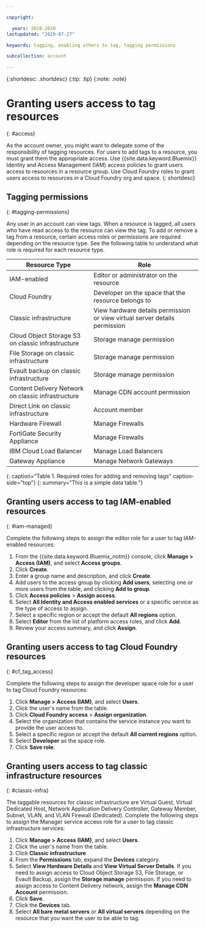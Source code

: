 ```yaml
---

copyright:

  years: 2018-2020
lastupdated: "2020-07-27"

keywords: tagging, enabling others to tag, tagging permissions

subcollection: account

---
```


{:shortdesc: .shortdesc}
{:tip: .tip}
{:note: .note}


# Granting users access to tag resources
{: #access}

As the account owner, you might want to delegate some of the responsibility of tagging resources. For users to add tags to a resource, you must grant them the appropriate access. Use {{site.data.keyword.Bluemix}} Identity and Access Management (IAM) access policies to grant users access to resources in a resource group. Use Cloud Foundry roles to grant users access to resources in a Cloud Foundry org and space.
{: shortdesc}

## Tagging permissions
{: #tagging-permissions}

Any user in an account can view tags. When a resource is tagged, all users who have read access to the resource can view the tag. To add or remove a tag from a resource, certain access roles or permissions are required depending on the resource type. See the following table to understand what role is required for each resource type.


| Resource Type | Role |
|--------|---------------|
| IAM-enabled | Editor or administrator on the resource |
| Cloud Foundry | Developer on the space that the resource belongs to  |
| Classic infrastructure| View hardware details permission or view virtual server details permission |
| Cloud Object Storage S3 on classic infrastructure | Storage manage permission |
| File Storage on classic infrastructure | Storage manage permission |
| Evault backup on classic infrastructure | Storage manage permission |
| Content Delivery Network on classic infrastructure | Manage CDN account permission |
| Direct Link on classic infrastructure | Account member |
| Hardware Firewall | Manage Firewalls |
| FortiGate Security Appliance | Manage Firewalls |
| IBM Cloud Load Balancer | Manage Load Balancers |
| Gateway Appliance | Manage Network Gateways |
{: caption="Table 1. Required roles for adding and removing tags" caption-side="top"}
{: summary="This is a simple data table."}


## Granting users access to tag IAM-enabled resources
{: #iam-managed}

Complete the following steps to assign the editor role for a user to tag IAM-enabled resources: 

  1. From the {{site.data.keyword.Bluemix_notm}} console, click **Manage > Access (IAM)**, and select **Access groups**.
  2. Click **Create**.
  3. Enter a group name and description, and click **Create**.
  4. Add users to the access group by clicking **Add users**, selecting one or more users from the table, and clicking **Add to group**.
  5. Click **Access policies** > **Assign access**.
  6. Select **All Identity and Access enabled services** or a specific service as the type of access to assign.
  7. Select a specific region or accept the default **All regions** option. 
  8. Select **Editor** from the list of platform access roles, and click **Add**.
  9. Review your access summary, and click **Assign**. 

## Granting users access to tag Cloud Foundry resources
{: #cf_tag_access}

Complete the following steps to assign the developer space role for a user to tag Cloud Foundry resources:

1. Click **Manage > Access (IAM)**, and select **Users**.
2. Click the user's name from the table.
3. Click **Cloud Foundry access** > **Assign organization**.
5. Select the organization that contains the service instance you want to provide the user access to.
6. Select a specific region or accept the default **All current regions** option. 
7. Select **Developer** as the space role.
8. Click **Save role**.

## Granting users access to tag classic infrastructure resources
{: #classic-infra}

The taggable resources for classic infrastructure are Virtual Guest, Virtual Dedicated Host, Network Application Delivery Controller, Gateway Member, Subnet, VLAN, and VLAN Firewall (Dedicated). Complete the following steps to assign the Manager service access role for a user to tag classic infrastructure services:

  1. Click **Manage > Access (IAM)**, and select **Users**.
  2. Click the user's name from the table.
  3. Click **Classic infrastructure**
  4. From the **Permissions** tab, expand the **Devices** category.
  5. Select **View Hardware Details** and **View Virtual Server Details**. If you need to assign access to Cloud Object Storage S3, File Storage, or Evault Backup, assign the **Storage manage** permission. If you need to assign access to Content Delivery network, assign the **Manage CDN Account** permission.
  6. Click **Save**.
  7. Click the **Devices** tab.
  8. Select **All bare metal servers** or **All virtual servers** depending on the resource that you want the user to be able to tag.
